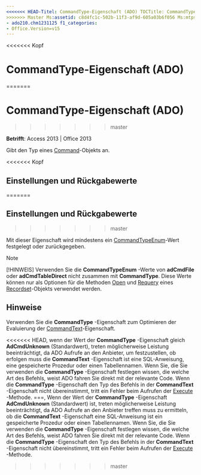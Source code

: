 ```yaml
---
<<<<<<< HEAD-Titel: CommandType-Eigenschaft (ADO) TOCTitle: CommandType-Eigenschaft (ADO) === Titel: CommandType-Eigenschaft (ADO) TOCTitle: CommandType-Eigenschaft (ADO)
>>>>>>> Master Ms:assetid: c8d4fc1c-502b-11f3-af9d-605a03b6f056 Ms:mtpsurl: https://msdn.microsoft.com/library/JJ249976(v=office.15) Ms:contentKeyID: 48547663 ms.date: 09/18/2015 Mtps_version: Office. 15 f1_keywords:
- ado210.chm1231125 f1_categories:
- Office.Version=v15
---
```


<<<<<<< Kopf
# <a name="commandtype-property-ado"></a>CommandType-Eigenschaft (ADO)
=======
# <a name="commandtype-property-ado"></a>CommandType-Eigenschaft (ADO)
>>>>>>> master


**Betrifft**: Access 2013 | Office 2013

Gibt den Typ eines [Command](command-object-ado.md)-Objekts an.

<<<<<<< Kopf
## <a name="settings-and-return-values"></a>Einstellungen und Rückgabewerte
=======
## <a name="settings-and-return-values"></a>Einstellungen und Rückgabewerte
>>>>>>> master

Mit dieser Eigenschaft wird mindestens ein [CommandTypeEnum](commandtypeenum.md)-Wert festgelegt oder zurückgegeben.


> [!NOTE]
> <P>[!HINWEIS] Verwenden Sie die <STRONG>CommandTypeEnum</STRONG> -Werte von <STRONG>adCmdFile</STRONG> oder <STRONG>adCmdTableDirect</STRONG> nicht zusammen mit <STRONG>CommandType</STRONG>. Diese Werte können nur als Optionen für die Methoden <A href="open-method-ado-recordset.md">Open</A> und <A href="requery-method-ado.md">Requery</A> eines <A href="recordset-object-ado.md">Recordset</A>-Objekts verwendet werden.</P>



## <a name="remarks"></a>Hinweise

Verwenden Sie die **CommandType** -Eigenschaft zum Optimieren der Evaluierung der [CommandText](commandtext-property-ado.md)-Eigenschaft.

<<<<<<< HEAD, wenn der Wert der **CommandType** -Eigenschaft gleich **AdCmdUnknown** (Standardwert), treten möglicherweise Leistung beeinträchtigt, da ADO Aufrufe an den Anbieter, um festzustellen, ob erfolgen muss die **CommandText** -Eigenschaft ist eine SQL-Anweisung, eine gespeicherte Prozedur oder einen Tabellennamen. Wenn Sie, die Sie verwenden die **CommandType** -Eigenschaft festlegen wissen, die welche Art des Befehls, weist ADO fahren Sie direkt mit der relevante Code. Wenn die **CommandType** -Eigenschaft den Typ des Befehls in der **CommandText** -Eigenschaft nicht übereinstimmt, tritt ein Fehler beim Aufrufen der [Execute](https://msdn.microsoft.com/library/jj248785\(v=office.15\)) -Methode.
===, Wenn der Wert der **CommandType** -Eigenschaft **AdCmdUnknown** (Standardwert) ist, treten möglicherweise Leistung beeinträchtigt, da ADO Aufrufe an den Anbieter treffen muss zu ermitteln, ob die **CommandText** -Eigenschaft eine SQL-Anweisung ist ein gespeicherte Prozedur oder einen Tabellennamen. Wenn Sie, die Sie verwenden die **CommandType** -Eigenschaft festlegen wissen, die welche Art des Befehls, weist ADO fahren Sie direkt mit der relevante Code. Wenn die **CommandType** -Eigenschaft den Typ des Befehls in der **CommandText** -Eigenschaft nicht übereinstimmt, tritt ein Fehler beim Aufrufen der [Execute](https://docs.microsoft.com/office/vba/access/concepts/miscellaneous/execute-method-ado-command) -Methode.
>>>>>>> master

